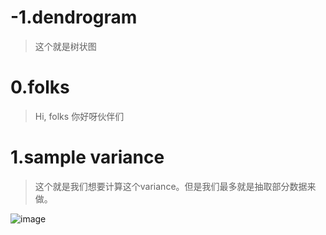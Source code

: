 # -1.dendrogram
>这个就是树状图
# 0.folks
>Hi, folks 你好呀伙伴们
# 1.sample variance
>这个就是我们想要计算这个variance。但是我们最多就是抽取部分数据来做。

![image](https://user-images.githubusercontent.com/40928887/138518208-b5b5b9b6-2624-4c2b-8e24-61b29bbf3bc9.png)
